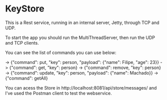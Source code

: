 # KeyStore
This is a Rest service, running in an internal server, Jetty, through TCP and UDP.

To start the app you should run the MultiThreadServer, then run the UDP and TCP clients. 

You can see the list of commands you can use below:

 -> {"command": put, "key": person, "payload": {"name": Filipe, "age": 23}}
 -> {"command": get, "key": person}
 -> {"command": remove, "key": person}
 -> {"command": update, "key": person, "payload": {"name": Machado}}
 -> {"command": getAll}
 
 You can acess the Store in http://localhost:8081/api/store/messages/ and I've used the Postman client to test the webservice.


